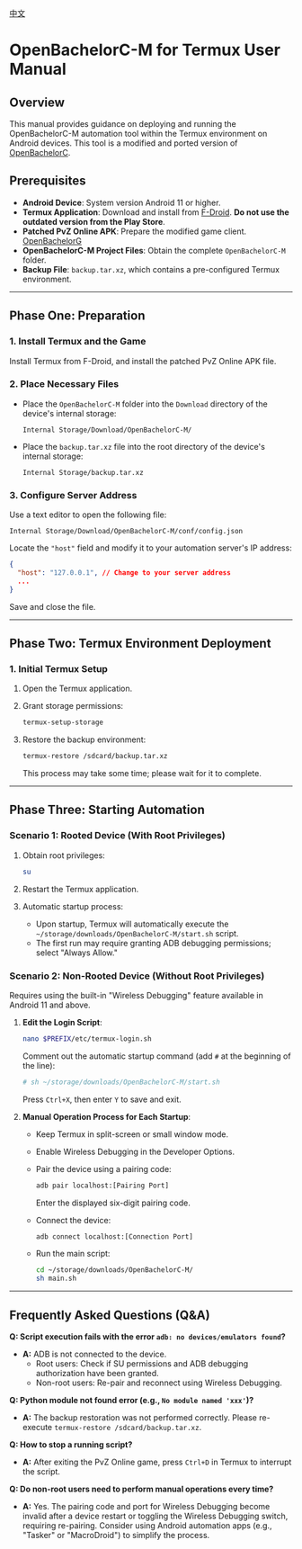 [中文](README_zh.md)

# OpenBachelorC-M for Termux User Manual

## Overview

This manual provides guidance on deploying and running the OpenBachelorC-M automation tool within the Termux environment on Android devices. This tool is a modified and ported version of [OpenBachelorC](https://github.com/pfyy/OpenBachelorC).

## Prerequisites

- **Android Device**: System version Android 11 or higher.
- **Termux Application**: Download and install from [F-Droid](https://f-droid.org/en/packages/com.termux/). **Do not use the outdated version from the Play Store**.
- **Patched PvZ Online APK**: Prepare the modified game client. [OpenBachelorG](https://github.com/pfyy/OpenBachelorG)
- **OpenBachelorC-M Project Files**: Obtain the complete `OpenBachelorC-M` folder.
- **Backup File**: `backup.tar.xz`, which contains a pre-configured Termux environment.

---

## Phase One: Preparation

### 1. Install Termux and the Game

Install Termux from F-Droid, and install the patched PvZ Online APK file.

### 2. Place Necessary Files

- Place the `OpenBachelorC-M` folder into the `Download` directory of the device's internal storage:

  ```
  Internal Storage/Download/OpenBachelorC-M/
  ```

- Place the `backup.tar.xz` file into the root directory of the device's internal storage:

  ```
  Internal Storage/backup.tar.xz
  ```

### 3. Configure Server Address

Use a text editor to open the following file:

```
Internal Storage/Download/OpenBachelorC-M/conf/config.json
```

Locate the `"host"` field and modify it to your automation server's IP address:

```json
{
  "host": "127.0.0.1", // Change to your server address
  ...
}
```

Save and close the file.

---

## Phase Two: Termux Environment Deployment

### 1. Initial Termux Setup

1. Open the Termux application.
2. Grant storage permissions:

   ```bash
   termux-setup-storage
   ```

3. Restore the backup environment:

   ```bash
   termux-restore /sdcard/backup.tar.xz
   ```

   This process may take some time; please wait for it to complete.

---

## Phase Three: Starting Automation

### Scenario 1: Rooted Device (With Root Privileges)

1. Obtain root privileges:

   ```bash
   su
   ```

2. Restart the Termux application.
3. Automatic startup process:
   - Upon startup, Termux will automatically execute the `~/storage/downloads/OpenBachelorC-M/start.sh` script.
   - The first run may require granting ADB debugging permissions; select "Always Allow."

### Scenario 2: Non-Rooted Device (Without Root Privileges)

Requires using the built-in "Wireless Debugging" feature available in Android 11 and above.

1. **Edit the Login Script**:

   ```bash
   nano $PREFIX/etc/termux-login.sh
   ```

   Comment out the automatic startup command (add `#` at the beginning of the line):

   ```bash
   # sh ~/storage/downloads/OpenBachelorC-M/start.sh
   ```

   Press `Ctrl+X`, then enter `Y` to save and exit.

2. **Manual Operation Process for Each Startup**:

   - Keep Termux in split-screen or small window mode.
   - Enable Wireless Debugging in the Developer Options.
   - Pair the device using a pairing code:

     ```bash
     adb pair localhost:[Pairing Port]
     ```

     Enter the displayed six-digit pairing code.

   - Connect the device:

     ```bash
     adb connect localhost:[Connection Port]
     ```

   - Run the main script:

     ```bash
     cd ~/storage/downloads/OpenBachelorC-M/
     sh main.sh
     ```

---

## Frequently Asked Questions (Q&A)

**Q: Script execution fails with the error `adb: no devices/emulators found`?**

- **A:** ADB is not connected to the device.
  - Root users: Check if SU permissions and ADB debugging authorization have been granted.
  - Non-root users: Re-pair and reconnect using Wireless Debugging.

**Q: Python module not found error (e.g., `No module named 'xxx'`)?**

- **A:** The backup restoration was not performed correctly. Please re-execute `termux-restore /sdcard/backup.tar.xz`.

**Q: How to stop a running script?**

- **A:** After exiting the PvZ Online game, press `Ctrl+D` in Termux to interrupt the script.

**Q: Do non-root users need to perform manual operations every time?**

- **A:** Yes. The pairing code and port for Wireless Debugging become invalid after a device restart or toggling the Wireless Debugging switch, requiring re-pairing. Consider using Android automation apps (e.g., "Tasker" or "MacroDroid") to simplify the process.
